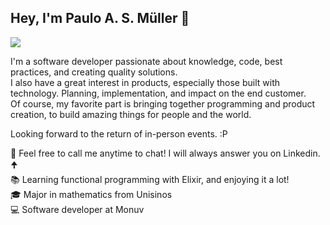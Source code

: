 ## Hey, I'm Paulo A. S. Müller 👋

[<img src="https://img.shields.io/badge/linkedin-%230077B5.svg?&style=for-the-badge&logo=linkedin&logoColor=white" />](https://www.linkedin.com/in/paulo-alberto-stein-m%C3%BCller/)

I'm a software developer passionate about knowledge, code, best practices, and creating quality solutions.  
I also have a great interest in products, especially those built with technology. Planning, implementation, and impact on the end customer.  
Of course, my favorite part is bringing together programming and product creation, to build amazing things for people and the world.

Looking forward to the return of in-person events. :P

💬 Feel free to call me anytime to chat! I will always answer you on Linkedin. 🠉  
📚 Learning functional programming with Elixir, and enjoying it a lot!  
🎓 Major in mathematics from Unisinos  
💻 Software developer at Monuv

<!--
**pasm94/pasm94** is a ✨ _special_ ✨ repository because its `README.md` (this file) appears on your GitHub profile.

Here are some ideas to get you started:

- 🔭 I’m currently working on ...
- 🌱 I’m currently learning ...
- 👯 I’m looking to collaborate on ...
- 🤔 I’m looking for help with ...
- 💬 Ask me about ...
- 📫 How to reach me: ...
- 😄 Pronouns: ...
- ⚡ Fun fact: ...
-->

